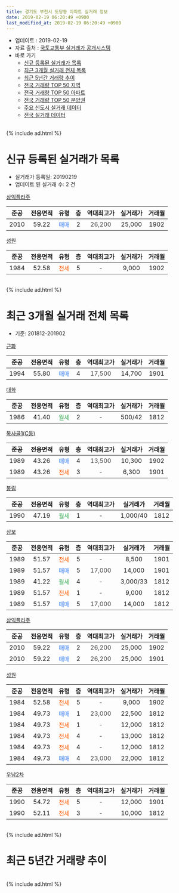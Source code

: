 ```yaml
---
title: 경기도 부천시 도당동 아파트 실거래 정보
date: 2019-02-19 06:20:49 +0900
last_modified_at: 2019-02-19 06:20:49 +0900
---
```


* 업데이트 : 2019-02-19
* 자료 출처 : [국토교통부 실거래가 공개시스템](http://rt.molit.go.kr)
* 바로 가기
    * [신규 등록된 실거래가 목록](#신규-등록된-실거래가-목록)
    * [최근 3개월 실거래 전체 목록](#최근-3개월-실거래-전체-목록)
    * [최근 5년간 거래량 추이](#최근-5년간-거래량-추이)
    * [전국 거래량 TOP 50 지역](https://ayogom.github.io/apt-trade-info/최근-3개월-전국에서-가장-거래가-많이-발생한-지역)
    * [전국 거래량 TOP 50 아파트](https://ayogom.github.io/apt-trade-info/최근-3개월-전국에서-가장-거래가-많이-발생한-아파트)
    * [전국 거래량 TOP 50 분양권](https://ayogom.github.io/apt-trade-info/최근-3개월-전국에서-가장-거래가-많이-발생한-분양권)
    * [주요 신도시 실거래 데이터](https://ayogom.github.io/apt-trade-info/주요-신도시)
    * [전국 실거래 데이터](https://ayogom.github.io/apt-trade-info/전국)
<br>
{% include ad.html %}
<br>

# 신규 등록된 실거래가 목록
* 실거래가 등록일: 20190219
* 업데이트 된 실거래 수: 2 건


[삼익플라주](https://search.naver.com/search.naver?query=%EA%B2%BD%EA%B8%B0%EB%8F%84+%EB%B6%80%EC%B2%9C%EC%8B%9C+%EB%8F%84%EB%8B%B9%EB%8F%99+%EC%82%BC%EC%9D%B5%ED%94%8C%EB%9D%BC%EC%A3%BC)

|준공|전용면적|유형|층|역대최고가|실거래가|거래월|
|:---:|:---:|:---:|:---:|:---:|:---:|:---:|
|2010|59.22|<span style="color:#4285f3">매매</span>|2|<span style="color:#444444">26,200</span>|25,000|1902|

[성원](https://search.naver.com/search.naver?query=%EA%B2%BD%EA%B8%B0%EB%8F%84+%EB%B6%80%EC%B2%9C%EC%8B%9C+%EB%8F%84%EB%8B%B9%EB%8F%99+%EC%84%B1%EC%9B%90)

|준공|전용면적|유형|층|역대최고가|실거래가|거래월|
|:---:|:---:|:---:|:---:|:---:|:---:|:---:|
|1984|52.58|<span style="color:#ff5a00">전세</span>|5|<span style="color:#444444">-</span>|9,000|1902|


<br>
{% include ad.html %}
<br>

# 최근 3개월 실거래 전체 목록
* 기준: 201812-201902


[근화](https://search.naver.com/search.naver?query=%EA%B2%BD%EA%B8%B0%EB%8F%84+%EB%B6%80%EC%B2%9C%EC%8B%9C+%EB%8F%84%EB%8B%B9%EB%8F%99+%EA%B7%BC%ED%99%94)

|준공|전용면적|유형|층|역대최고가|실거래가|거래월|
|:---:|:---:|:---:|:---:|:---:|:---:|:---:|
|1994|55.80|<span style="color:#4285f3">매매</span>|4|<span style="color:#444444">17,500</span>|14,700|1901|

[대화](https://search.naver.com/search.naver?query=%EA%B2%BD%EA%B8%B0%EB%8F%84+%EB%B6%80%EC%B2%9C%EC%8B%9C+%EB%8F%84%EB%8B%B9%EB%8F%99+%EB%8C%80%ED%99%94)

|준공|전용면적|유형|층|역대최고가|실거래가|거래월|
|:---:|:---:|:---:|:---:|:---:|:---:|:---:|
|1986|41.40|<span style="color:#34a853">월세</span>|2|<span style="color:#444444">-</span>|500/42|1812|

[복사골1(C동)](https://search.naver.com/search.naver?query=%EA%B2%BD%EA%B8%B0%EB%8F%84+%EB%B6%80%EC%B2%9C%EC%8B%9C+%EB%8F%84%EB%8B%B9%EB%8F%99+%EB%B3%B5%EC%82%AC%EA%B3%A81%28C%EB%8F%99%29)

|준공|전용면적|유형|층|역대최고가|실거래가|거래월|
|:---:|:---:|:---:|:---:|:---:|:---:|:---:|
|1989|43.26|<span style="color:#4285f3">매매</span>|4|<span style="color:#444444">13,500</span>|10,300|1902|
|1989|43.26|<span style="color:#ff5a00">전세</span>|3|<span style="color:#444444">-</span>|6,300|1901|

[봉림](https://search.naver.com/search.naver?query=%EA%B2%BD%EA%B8%B0%EB%8F%84+%EB%B6%80%EC%B2%9C%EC%8B%9C+%EB%8F%84%EB%8B%B9%EB%8F%99+%EB%B4%89%EB%A6%BC)

|준공|전용면적|유형|층|역대최고가|실거래가|거래월|
|:---:|:---:|:---:|:---:|:---:|:---:|:---:|
|1990|47.19|<span style="color:#34a853">월세</span>|1|<span style="color:#444444">-</span>|1,000/40|1812|

[삼보](https://search.naver.com/search.naver?query=%EA%B2%BD%EA%B8%B0%EB%8F%84+%EB%B6%80%EC%B2%9C%EC%8B%9C+%EB%8F%84%EB%8B%B9%EB%8F%99+%EC%82%BC%EB%B3%B4)

|준공|전용면적|유형|층|역대최고가|실거래가|거래월|
|:---:|:---:|:---:|:---:|:---:|:---:|:---:|
|1989|51.57|<span style="color:#ff5a00">전세</span>|5|<span style="color:#444444">-</span>|8,500|1901|
|1989|51.57|<span style="color:#4285f3">매매</span>|5|<span style="color:#444444">17,000</span>|14,000|1901|
|1989|41.22|<span style="color:#34a853">월세</span>|4|<span style="color:#444444">-</span>|3,000/33|1812|
|1989|51.57|<span style="color:#ff5a00">전세</span>|1|<span style="color:#444444">-</span>|9,000|1812|
|1989|51.57|<span style="color:#4285f3">매매</span>|5|<span style="color:#444444">17,000</span>|14,000|1812|

[삼익플라주](https://search.naver.com/search.naver?query=%EA%B2%BD%EA%B8%B0%EB%8F%84+%EB%B6%80%EC%B2%9C%EC%8B%9C+%EB%8F%84%EB%8B%B9%EB%8F%99+%EC%82%BC%EC%9D%B5%ED%94%8C%EB%9D%BC%EC%A3%BC)

|준공|전용면적|유형|층|역대최고가|실거래가|거래월|
|:---:|:---:|:---:|:---:|:---:|:---:|:---:|
|2010|59.22|<span style="color:#4285f3">매매</span>|2|<span style="color:#444444">26,200</span>|25,000|1902|
|2010|59.22|<span style="color:#4285f3">매매</span>|2|<span style="color:#444444">26,200</span>|25,000|1901|

[성원](https://search.naver.com/search.naver?query=%EA%B2%BD%EA%B8%B0%EB%8F%84+%EB%B6%80%EC%B2%9C%EC%8B%9C+%EB%8F%84%EB%8B%B9%EB%8F%99+%EC%84%B1%EC%9B%90)

|준공|전용면적|유형|층|역대최고가|실거래가|거래월|
|:---:|:---:|:---:|:---:|:---:|:---:|:---:|
|1984|52.58|<span style="color:#ff5a00">전세</span>|5|<span style="color:#444444">-</span>|9,000|1902|
|1984|49.73|<span style="color:#4285f3">매매</span>|1|<span style="color:#444444">23,000</span>|22,500|1812|
|1984|49.73|<span style="color:#ff5a00">전세</span>|1|<span style="color:#444444">-</span>|12,000|1812|
|1984|49.73|<span style="color:#ff5a00">전세</span>|4|<span style="color:#444444">-</span>|13,000|1812|
|1984|49.73|<span style="color:#ff5a00">전세</span>|4|<span style="color:#444444">-</span>|12,000|1812|
|1984|49.73|<span style="color:#4285f3">매매</span>|4|<span style="color:#444444">23,000</span>|22,000|1812|

[우남2차](https://search.naver.com/search.naver?query=%EA%B2%BD%EA%B8%B0%EB%8F%84+%EB%B6%80%EC%B2%9C%EC%8B%9C+%EB%8F%84%EB%8B%B9%EB%8F%99+%EC%9A%B0%EB%82%A82%EC%B0%A8)

|준공|전용면적|유형|층|역대최고가|실거래가|거래월|
|:---:|:---:|:---:|:---:|:---:|:---:|:---:|
|1990|54.72|<span style="color:#ff5a00">전세</span>|5|<span style="color:#444444">-</span>|12,000|1901|
|1990|52.11|<span style="color:#ff5a00">전세</span>|3|<span style="color:#444444">-</span>|10,000|1812|


<br>
{% include ad.html %}
<br>

# 최근 5년간 거래량 추이


<div style="width:100%;">
    <canvas id="deal_progress" height="200"></canvas>
</div>

<script>
new Chart(document.getElementById("deal_progress"), {
    type: 'line',
    data: {
        labels: ['201402','201403','201404','201405','201406','201407','201408','201409','201410','201411','201412','201501','201502','201503','201504','201505','201506','201507','201508','201509','201510','201511','201512','201601','201602','201603','201604','201605','201606','201607','201608','201609','201610','201611','201612','201701','201702','201703','201704','201705','201706','201707','201708','201709','201710','201711','201712','201801','201802','201803','201804','201805','201806','201807','201808','201809','201810','201811','201812','201901','201902'],
        datasets: [{
            label: '매매',
            pointRadius: 1,
            data: [7, 17, 8, 9, 11, 5, 7, 12, 10, 7, 4, 10, 4, 10, 19, 9, 14, 9, 7, 14, 11, 11, 2, 4, 5, 13, 6, 7, 11, 4, 10, 11, 13, 4, 3, 3, 9, 8, 5, 11, 9, 9, 5, 8, 9, 5, 2, 2, 11, 15, 8, 6, 7, 5, 4, 9, 9, 5, 3, 3, 2],
            borderColor: "rgba(255, 201, 14, 1)",
            backgroundColor: "rgba(255, 201, 14, 0.5)",
            fill: false,
            lineTension: 0
        },{
            label: '전월세',
            pointRadius: 1,
            data: [7, 8, 9, 11, 2, 11, 5, 7, 7, 7, 2, 8, 10, 9, 9, 9, 8, 7, 11, 7, 8, 5, 5, 9, 6, 11, 9, 5, 4, 10, 9, 9, 13, 6, 7, 7, 7, 8, 2, 7, 5, 4, 7, 9, 6, 11, 5, 6, 8, 10, 13, 9, 2, 5, 5, 7, 9, 6, 8, 3, 1],
            borderColor: "rgba(0, 141, 185, 1)",
            backgroundColor: "rgba(0, 141, 185, 0.5)",
            fill: false,
            lineTension: 0
        }
        ]
    },
    options: {
        responsive: true,
        title: {
            display: false
        },
        tooltips: {
            mode: 'index',
            intersect: false
        },
        hover: {
            mode: 'nearest',
            intersect: true
        },
        scales: {
            xAxes: [{
                display: true,
                scaleLabel: {
                    display: true,
                    labelString: '년/월'
                }
            }],
            yAxes: [{
                display: true,
                ticks: {
                    suggestedMin: 0,
                },
                scaleLabel: {
                    display: true,
                    labelString: '실거래 수'
                }
            }]
        }
    }
});

</script>


<br>
{% include ad.html %}
<br>

